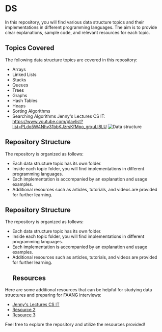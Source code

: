 # DS
In this repository, you will find various data structure topics and their implementations in different programming languages. The aim is to provide clear explanations, sample code, and relevant resources for each topic.
## Topics Covered
The following data structure topics are covered in this repository:
- Arrays
- Linked Lists
- Stacks
- Queues
- Trees
- Graphs
- Hash Tables
- Heaps
- Sorting Algorithms
- Searching Algorithms
Jenny's Lectures CS IT:     https://www.youtube.com/playlist?list=PLdo5W4Nhv31bbKJzrsKfMpo_grxuLl8LU
![Data structure](https://github.com/khan56c/DS/assets/136918973/2f8ebecf-4258-4087-929a-2d26d91a2eeb)
## Repository Structure

The repository is organized as follows:

- Each data structure topic has its own folder.
- Inside each topic folder, you will find implementations in different programming languages.
- Each implementation is accompanied by an explanation and usage examples.
- Additional resources such as articles, tutorials, and videos are provided for further learning.
## Repository Structure

The repository is organized as follows:

- Each data structure topic has its own folder.
- Inside each topic folder, you will find implementations in different programming languages.
- Each implementation is accompanied by an explanation and usage examples.
- Additional resources such as articles, tutorials, and videos are provided for further learning.
  ## Resources

Here are some additional resources that can be helpful for studying data structures and preparing for FAANG interviews:

- [Jenny's Lectures CS IT](https://www.youtube.com/playlist?list=PLdo5W4Nhv31bbKJzrsKfMpo_grxuLl8LU)
- [Resource 2](link2)
- [Resource 3](link3)

Feel free to explore the repository and utilize the resources provided!
